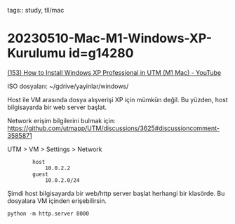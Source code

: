 tags:: study, tll/mac

# 20230510-Mac-M1-Windows-XP-Kurulumu id=g14280

[(153) How to Install Windows XP Professional in UTM (M1 Mac) - YouTube](https://www.youtube.com/watch?v=CTT5eMKvNVc)

ISO dosyaları: ~/gdrive/yayinlar/windows/

Host ile VM arasında dosya alışverişi XP için mümkün değil. Bu yüzden, host bilgisayarda bir web server başlat.

Network erişim bilgilerini bulmak için: https://github.com/utmapp/UTM/discussions/3625#discussioncomment-3585871

UTM > VM > Settings > Network

			host
				10.0.2.2
			guest
				10.0.2.0/24

Şimdi host bilgisayarda bir web/http server başlat herhangi bir klasörde. Bu dosyalara VM içinden erişebilirsin.

```
python -m http.server 8000
```



